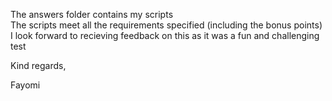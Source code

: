 The answers folder contains my scripts  
The scripts meet all the requirements specified (including the bonus points)
I look forward to recieving feedback on this as it was a fun and challenging test  

Kind regards,  

Fayomi
